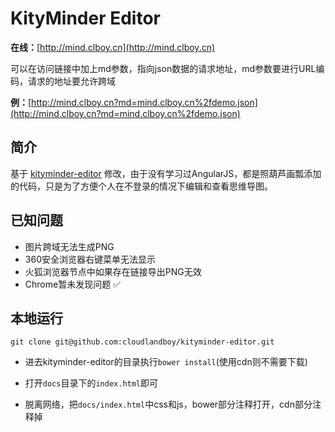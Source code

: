 KityMinder Editor
==========



**在线：**[http://mind.clboy.cn](http://mind.clboy.cn)

可以在访问链接中加上md参数，指向json数据的请求地址，md参数要进行URL编码，请求的地址要允许跨域

**例：**[http://mind.clboy.cn?md=mind.clboy.cn%2fdemo.json](http://mind.clboy.cn?md=mind.clboy.cn%2fdemo.json)



## 简介

基于 [kityminder-editor](https://github.com/fex-team/kityminder-editor) 修改，由于没有学习过AngularJS，都是照葫芦画瓢添加的代码，只是为了方便个人在不登录的情况下编辑和查看思维导图。



## 已知问题

- 图片跨域无法生成PNG
- 360安全浏览器右键菜单无法显示
- 火狐浏览器节点中如果存在链接导出PNG无效
- Chrome暂未发现问题 :white_check_mark:



## 本地运行

```shell
git clone git@github.com:cloudlandboy/kityminder-editor.git
```

- 进去kityminder-editor的目录执行`bower install`(使用cdn则不需要下载)

- 打开`docs`目录下的`index.html`即可
- 脱离网络，把`docs/index.html`中css和js，bower部分注释打开，cdn部分注释掉